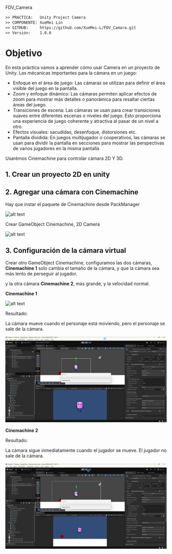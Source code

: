 FDV_Camera

```
>> PRACTICA:   Unity Project Camera
>> COMPONENTE: XueMei Lin
>> GITHUB:     https://github.com/XueMei-L/FDV_Camara.git
>> Versión:    1.0.0
```

# Objetivo
En esta práctica vamos a aprender cómo usar Camera en un proyecto de Unity.
Las mécanicas importantes para la cámara en un juego:

* Enfoque en el área de juego: Las cámaras se utilizan para definir el área visible del juego en la pantalla.
* Zoom y enfoque dinámico: Las cámaras permiten aplicar efectos de zoom para
mostrar más detalles o panorámica para resaltar ciertas áreas del juego.
* Transiciones de escena: Las cámaras se usan para crear transiciones suaves entre diferentes escenas o niveles del juego. Esto proporciona una experiencia de juego coherente y atractiva al pasar de un nivel a otro.
* Efectos visuales: sacudidas, desenfoque, distorsiones etc.
* Pantalla dividida: En juegos multijugador o cooperativos, las cámaras se usan para dividir la pantalla en secciones para mostrar las perspectivas de varios jugadores en la misma pantalla

Usarémos Cinemachine para controlar cámara 2D Y 3D.

## 1. Crear un proyecto 2D en unity
## 2. Agregar una cámara con Cinemachine
Hay que instar el paquete de Cinemachine desde PackManager

![alt text](image.png)

Crear GameObject Cinemachine, 2D Camera

![alt text](image-1.png)

## 3. Configuración de la cámara virtual

Crear otro GameObject Cinemachine, configuramos las dos cámaras, **Cinemachine 1** solo cambia el tamaño de la cámara, y que la cámara sea más lento de perseguir al jugador.

y la otra cámara **Cinemachine 2**, más grande, y la velocidad normal.

**Cinemachine 1**

![alt text](image-2.png)

Resultado: 

La cámara mueve cuando el personaje está moviendo, pero el personaje se sale de la cámara.

![alt text](Unity_hGQSMg45L1.gif)

**Cinemachine 2**

Resultado: 

La cámara sigue inmediatamente cuando el jugador se mueve. El jugador no sale de la cámara.

![alt text](Unity_Jjs47XpWen.gif)



